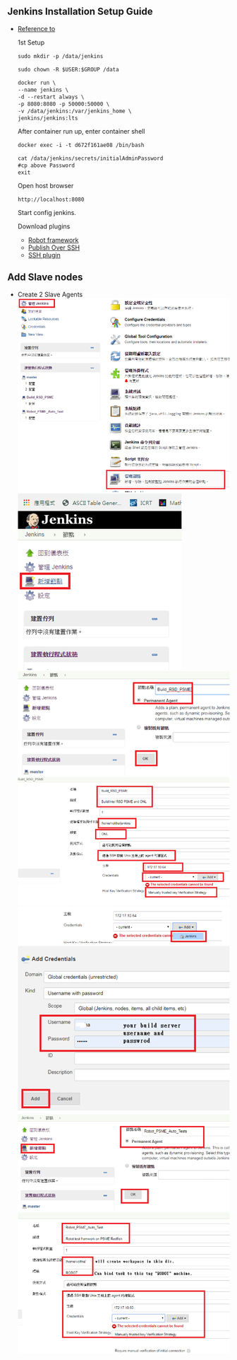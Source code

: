 ## Jenkins Installation Setup Guide ## 

* [Reference to](https://oranwind.org/-devops-jenkins-yu-centos-ubuntu-an-zhuang-jiao-xue/)

   1st Setup 


   ```
   sudo mkdir -p /data/jenkins
   ```

   ```
   sudo chown -R $USER:$GROUP /data
   ```

   ```
   docker run \
   --name jenkins \
   -d --restart always \
   -p 8080:8080 -p 50000:50000 \
   -v /data/jenkins:/var/jenkins_home \
   jenkins/jenkins:lts
   ```

   After container run up, enter container shell

   ```
   docker exec -i -t d672f161ae08 /bin/bash
   ```

   ```
   cat /data/jenkins/secrets/initialAdminPassword
   #cp above Password
   exit
   ```

   Open host browser

   ```
   http://localhost:8080
   ```

   Start config jenkins.


   Download plugins

   * [Robot framework](http://mirrors.jenkins-ci.org/plugins/robot/) 
   * [Publish Over SSH](https://updates.jenkins.io/download/plugins/publish-over-ssh/) 
   * [SSH plugin](https://updates.jenkins.io/download/plugins/ssh/) 

## Add Slave nodes ##

   * Create 2 Slave Agents 
   ![Screenshot](img/mgt_node_1.png)   
   ![Screenshot](img/mgt_node_2.png)   
   ![Screenshot](img/mgt_node_3.png)   
   ![Screenshot](img/mgt_node_4.png)   
   ![Screenshot](img/mgt_node_4_1.png)   
   ![Screenshot](img/mgt_node_4_2.png)   
   ![Screenshot](img/mgt_node_4_3.png)   
   ![Screenshot](img/mgt_node_5.png)   

